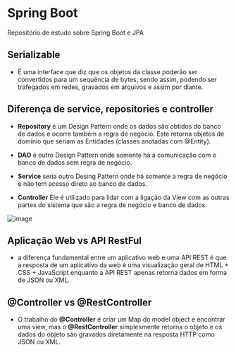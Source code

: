 # Spring Boot
Repositório de estudo sobre Spring Boot e JPA

## Serializable
- É uma interface que diz que os objetos da classe poderão ser convertidos para um sequência de bytes, sendo assim, podendo ser trafegados em redes, gravados em arquivos e assim por diante.

## Diferença de service, repositories e controller
- **Repository** é um Design Pattern onde os dados são obtidos do banco de dados e ocorre também a regra de negócio. Este retorna objetos de domínio que seriam as Entidades (classes anotadas com @Entity).

- **DAO** é outro Design Pattern onde somente há a comunicação com o banco de dados sem regra de negócio.

- **Service** seria outro Desing Pattern onde há somente a regra de negócio e não tem acesso direto ao banco de dados.

- **Controller** Ele é utilizado para lidar com a ligação da View com as outras partes do sistema que são a regra de negócio e banco de dados.

![image](https://user-images.githubusercontent.com/78964459/184904830-2831f962-b463-4161-8704-bf8e018584f6.png)

## Aplicação Web vs API RestFul
- a diferença fundamental entre um aplicativo web e uma API REST é que a resposta de um aplicativo da web é uma visualização geral de HTML + CSS + JavaScript enquanto a API REST apenas retorna dados em forma de JSON ou XML. 

## @Controller vs @RestController
- O trabalho do **@Controller** é criar um Map do model object e encontrar uma view, mas o **@RestController** simplesmente retorna o objeto e os dados do objeto são gravados diretamente na resposta HTTP como JSON ou XML.
